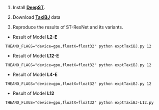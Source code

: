 1. Install [**DeepST**](https://github.com/lucktroy/DeepST). 

2. Download [**TaxiBJ**](https://github.com/lucktroy/DeepST/tree/master/deepst/data/TaxiBJ) data

3. Reproduce the results of ST-ResNet and its variants. 

* Result of Model **L2-E**

```
THEANO_FLAGS="device=gpu,floatX=float32" python exptTaxiBJ.py 12
```

* Result of Model **L12-E**

```
THEANO_FLAGS="device=gpu,floatX=float32" python exptTaxiBJ.py 12
```

* Result of Model **L4-E**

```
THEANO_FLAGS="device=gpu,floatX=float32" python exptTaxiBJ.py 12
```

* Result of Model **L12**
```
THEANO_FLAGS="device=gpu,floatX=float32" python exptTaxiBJ-L12.py
```